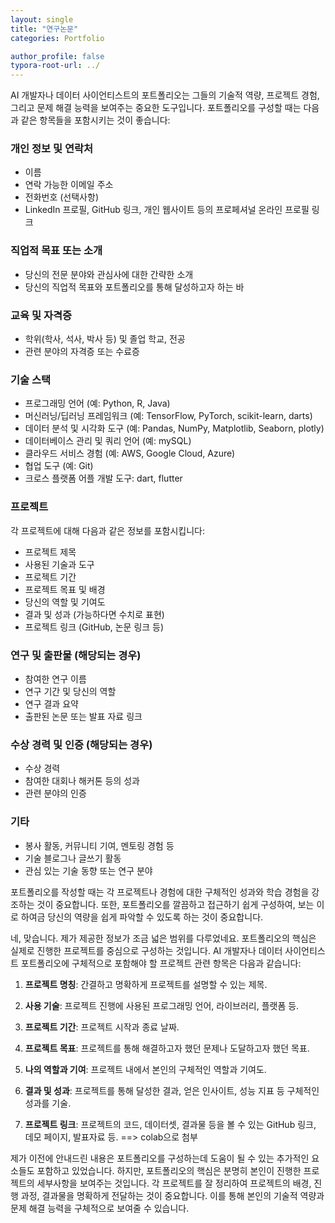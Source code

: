 ```yaml
---
layout: single
title: "연구논문"
categories: Portfolio

author_profile: false
typora-root-url: ../
---
```

AI 개발자나 데이터 사이언티스트의 포트폴리오는 그들의 기술적 역량, 프로젝트 경험, 그리고 문제 해결 능력을 보여주는 중요한 도구입니다. 포트폴리오를 구성할 때는 다음과 같은 항목들을 포함시키는 것이 좋습니다:

### 개인 정보 및 연락처
- 이름
- 연락 가능한 이메일 주소
- 전화번호 (선택사항)
- LinkedIn 프로필, GitHub 링크, 개인 웹사이트 등의 프로페셔널 온라인 프로필 링크

### 직업적 목표 또는 소개
- 당신의 전문 분야와 관심사에 대한 간략한 소개
- 당신의 직업적 목표와 포트폴리오를 통해 달성하고자 하는 바

### 교육 및 자격증
- 학위(학사, 석사, 박사 등) 및 졸업 학교, 전공
- 관련 분야의 자격증 또는 수료증

### 기술 스택
- 프로그래밍 언어 (예: Python, R, Java)
- 머신러닝/딥러닝 프레임워크 (예: TensorFlow, PyTorch, scikit-learn, darts)
- 데이터 분석 및 시각화 도구 (예: Pandas, NumPy, Matplotlib, Seaborn, plotly)
- 데이터베이스 관리 및 쿼리 언어 (예: mySQL)
- 클라우드 서비스 경험 (예: AWS, Google Cloud, Azure)
- 협업 도구 (예: Git)
- 크로스 플랫폼 어플 개발 도구: dart, flutter

### 프로젝트
각 프로젝트에 대해 다음과 같은 정보를 포함시킵니다:
- 프로젝트 제목
- 사용된 기술과 도구
- 프로젝트 기간
- 프로젝트 목표 및 배경
- 당신의 역할 및 기여도
- 결과 및 성과 (가능하다면 수치로 표현)
- 프로젝트 링크 (GitHub, 논문 링크 등)

### 연구 및 출판물 (해당되는 경우)
- 참여한 연구 이름
- 연구 기간 및 당신의 역할
- 연구 결과 요약
- 출판된 논문 또는 발표 자료 링크

### 수상 경력 및 인증 (해당되는 경우)
- 수상 경력
- 참여한 대회나 해커톤 등의 성과
- 관련 분야의 인증

### 기타
- 봉사 활동, 커뮤니티 기여, 멘토링 경험 등
- 기술 블로그나 글쓰기 활동
- 관심 있는 기술 동향 또는 연구 분야

포트폴리오를 작성할 때는 각 프로젝트나 경험에 대한 구체적인 성과와 학습 경험을 강조하는 것이 중요합니다. 또한, 포트폴리오를 깔끔하고 접근하기 쉽게 구성하여, 보는 이로 하여금 당신의 역량을 쉽게 파악할 수 있도록 하는 것이 중요합니다. 

네, 맞습니다. 제가 제공한 정보가 조금 넓은 범위를 다루었네요. 포트폴리오의 핵심은 실제로 진행한 프로젝트를 중심으로 구성하는 것입니다. AI 개발자나 데이터 사이언티스트 포트폴리오에 구체적으로 포함해야 할 프로젝트 관련 항목은 다음과 같습니다:

1. **프로젝트 명칭**: 간결하고 명확하게 프로젝트를 설명할 수 있는 제목.

2. **사용 기술**: 프로젝트 진행에 사용된 프로그래밍 언어, 라이브러리, 플랫폼 등.

3. **프로젝트 기간**: 프로젝트 시작과 종료 날짜.

4. **프로젝트 목표**: 프로젝트를 통해 해결하고자 했던 문제나 도달하고자 했던 목표.

5. **나의 역할과 기여**: 프로젝트 내에서 본인의 구체적인 역할과 기여도.

6. **결과 및 성과**: 프로젝트를 통해 달성한 결과, 얻은 인사이트, 성능 지표 등 구체적인 성과를 기술.

7. **프로젝트 링크**: 프로젝트의 코드, 데이터셋, 결과물 등을 볼 수 있는 GitHub 링크, 데모 페이지, 발표자료 등. ==> colab으로 첨부

제가 이전에 안내드린 내용은 포트폴리오를 구성하는데 도움이 될 수 있는 추가적인 요소들도 포함하고 있었습니다. 하지만, 포트폴리오의 핵심은 분명히 본인이 진행한 프로젝트의 세부사항을 보여주는 것입니다. 각 프로젝트를 잘 정리하여 프로젝트의 배경, 진행 과정, 결과물을 명확하게 전달하는 것이 중요합니다. 이를 통해 본인의 기술적 역량과 문제 해결 능력을 구체적으로 보여줄 수 있습니다. 

